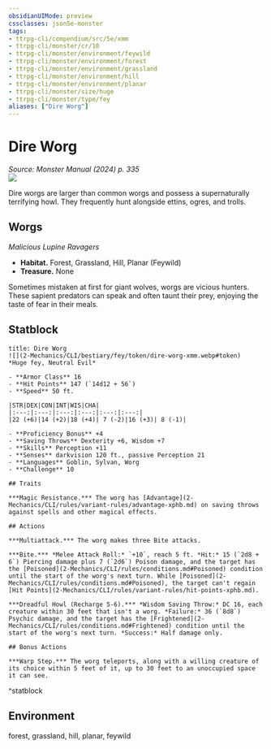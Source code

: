 ```yaml
---
obsidianUIMode: preview
cssclasses: json5e-monster
tags:
- ttrpg-cli/compendium/src/5e/xmm
- ttrpg-cli/monster/cr/10
- ttrpg-cli/monster/environment/feywild
- ttrpg-cli/monster/environment/forest
- ttrpg-cli/monster/environment/grassland
- ttrpg-cli/monster/environment/hill
- ttrpg-cli/monster/environment/planar
- ttrpg-cli/monster/size/huge
- ttrpg-cli/monster/type/fey
aliases: ["Dire Worg"]
---
```

# Dire Worg
*Source: Monster Manual (2024) p. 335*  
![](2-Mechanics/CLI/bestiary/fey/img/dire-worg.webp#right)

Dire worgs are larger than common worgs and possess a supernaturally terrifying howl. They frequently hunt alongside ettins, ogres, and trolls.

## Worgs

*Malicious Lupine Ravagers*

- **Habitat.** Forest, Grassland, Hill, Planar (Feywild)  
- **Treasure.** None  

Sometimes mistaken at first for giant wolves, worgs are vicious hunters. These sapient predators can speak and often taunt their prey, enjoying the taste of fear in their meals.

## Statblock

```ad-statblock
title: Dire Worg
![](2-Mechanics/CLI/bestiary/fey/token/dire-worg-xmm.webp#token)
*Huge fey, Neutral Evil*

- **Armor Class** 16 
- **Hit Points** 147 (`14d12 + 56`) 
- **Speed** 50 ft.

|STR|DEX|CON|INT|WIS|CHA|
|:---:|:---:|:---:|:---:|:---:|:---:|
|22 (+6)|14 (+2)|18 (+4)| 7 (-2)|16 (+3)| 8 (-1)|

- **Proficiency Bonus** +4
- **Saving Throws** Dexterity +6, Wisdom +7
- **Skills** Perception +11
- **Senses** darkvision 120 ft., passive Perception 21
- **Languages** Goblin, Sylvan, Worg
- **Challenge** 10

## Traits

***Magic Resistance.*** The worg has [Advantage](2-Mechanics/CLI/rules/variant-rules/advantage-xphb.md) on saving throws against spells and other magical effects.

## Actions

***Multiattack.*** The worg makes three Bite attacks.

***Bite.*** *Melee Attack Roll:* `+10`, reach 5 ft. *Hit:* 15 (`2d8 + 6`) Piercing damage plus 7 (`2d6`) Poison damage, and the target has the [Poisoned](2-Mechanics/CLI/rules/conditions.md#Poisoned) condition until the start of the worg's next turn. While [Poisoned](2-Mechanics/CLI/rules/conditions.md#Poisoned), the target can't regain [Hit Points](2-Mechanics/CLI/rules/variant-rules/hit-points-xphb.md).

***Dreadful Howl (Recharge 5-6).*** *Wisdom Saving Throw:* DC 16, each creature within 30 feet that isn't a worg. *Failure:* 36 (`8d8`) Psychic damage, and the target has the [Frightened](2-Mechanics/CLI/rules/conditions.md#Frightened) condition until the start of the worg's next turn. *Success:* Half damage only.

## Bonus Actions

***Warp Step.*** The worg teleports, along with a willing creature of its choice within 5 feet of it, up to 30 feet to an unoccupied space it can see.
```
^statblock

## Environment

forest, grassland, hill, planar, feywild